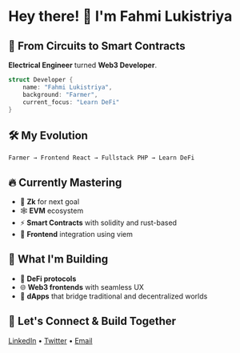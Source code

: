 # Hey there! 👋 I'm Fahmi Lukistriya

## 🚀 From Circuits to Smart Contracts

**Electrical Engineer** turned **Web3 Developer**.

```rust
struct Developer {
    name: "Fahmi Lukistriya",
    background: "Farmer",
    current_focus: "Learn DeFi"
}
```

## 🛠️ My Evolution

```
Farmer → Frontend React → Fullstack PHP → Learn DeFi
```

## 🔥 Currently Mastering

- 🦀 **Zk** for next goal
- 🕸️ **EVM** ecosystem
- ⚡ **Smart Contracts** with solidity and rust-based
- 🎨 **Frontend** integration using viem

## 🎯 What I'm Building

- 🔗 **DeFi protocols**
- 🌐 **Web3 frontends** with seamless UX
- 📱 **dApps** that bridge traditional and decentralized worlds

## 🤝 Let's Connect & Build Together

[LinkedIn](https://www.linkedin.com/in/fahmilukis/) • [Twitter](https://twitter.com/lukisanksatriya) • [Email](mailto:fahmilukis04@gmail.com)
